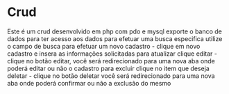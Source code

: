 # Crud
Este é um crud desenvolvido em php com pdo e mysql 
exporte o banco de dados para ter acesso aos dados
para efetuar uma busca especifica utilize o campo de busca
para efetuar um novo cadastro - clique em novo cadastro e insera as informações solicitadas
para atualizar clique editar - clique no botão editar, você será redirecionado para uma nova aba onde poderá editar ou não o cadastro
para excluir clique no item que deseja deletar - clique no botão deletar você será redirecionado para uma nova aba onde poderá confirmar ou não a exclusão do mesmo

